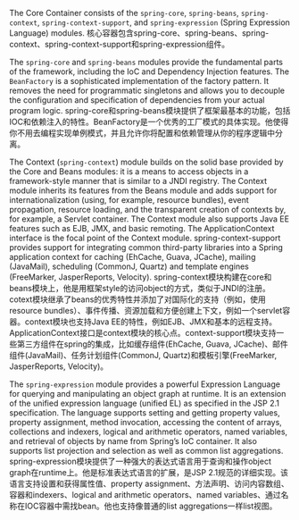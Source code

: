 The Core Container consists of the `spring-core`, `spring-beans`, `spring-context`, `spring-context-support`, and `spring-expression` (Spring Expression Language) modules.
核心容器包含spring-core、spring-beans、spring-context、spring-context-support和spring-expression组件。

The `spring-core` and `spring-beans` modules provide the fundamental parts of the framework, including the IoC and Dependency Injection features. The `BeanFactory` is a sophisticated implementation of the factory pattern. It removes the need for programmatic singletons and allows you to decouple the configuration and specification of dependencies from your actual program logic.
spring-core和spring-beans模块提供了框架最基本的功能，包括IOC和依赖注入的特性。BeanFactory是一个优秀的工厂模式的具体实现。他使得你不用去编程实现单例模式，并且允许你将配置和依赖管理从你的程序逻辑中分离。

The Context (`spring-context`) module builds on the solid base provided by the Core and Beans modules: it is a means to access objects in a framework-style manner that is similar to a JNDI registry. The Context module inherits its features from the Beans module and adds support for internationalization (using, for example, resource bundles), event propagation, resource loading, and the transparent creation of contexts by, for example, a Servlet container. The Context module also supports Java EE features such as EJB, JMX, and basic remoting. The ApplicationContext interface is the focal point of the Context module. spring-context-support provides support for integrating common third-party libraries into a Spring application context for caching (EhCache, Guava, JCache), mailing (JavaMail), scheduling (CommonJ, Quartz) and template engines (FreeMarker, JasperReports, Velocity).
spring-context模块构建在core和beans模块上，他是用框架style的访问object的方式，类似于JNDI的注册。cotext模块继承了beans的优秀特性并添加了对国际化的支持（例如，使用resource bundles）、事件传播、资源加载和方便创建上下文，例如一个servlet容器。context模块也支持Java EE的特性，例如EJB、JMX和基本的远程支持。ApplicationContext接口是context模块的核心点。context-support模块支持一些第三方组件在spring的集成，比如缓存组件(EhCache, Guava, JCache)、邮件组件(JavaMail)、任务计划组件(CommonJ, Quartz)和模板引擎(FreeMarker, JasperReports, Velocity)。

The `spring-expression` module provides a powerful Expression Language for querying and manipulating an object graph at runtime. It is an extension of the unified expression language (unified EL) as specified in the JSP 2.1 specification. The language supports setting and getting property values, property assignment, method invocation, accessing the content of arrays, collections and indexers, logical and arithmetic operators, named variables, and retrieval of objects by name from Spring’s IoC container. It also supports list projection and selection as well as common list aggregations.
spring-expression模块提供了一种强大的表达式语言用于查询和操作object graph在runtime上。他是标准表达式语言的扩展，是JSP 2.1规范的详细实现。该语言支持设置和获得属性值、property assignment、方法声明、访问内容数组、容器和indexers、logical and arithmetic operators、named variables、通过名称在IOC容器中需找bean。他也支持像普通的list aggregations一样list视图。